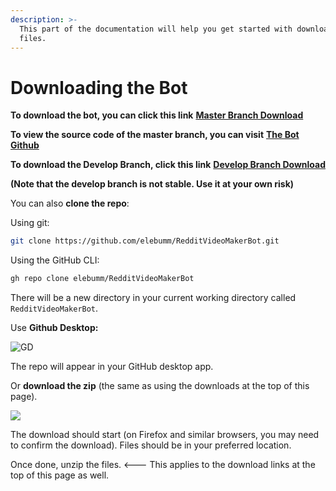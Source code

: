 ```yaml
---
description: >-
  This part of the documentation will help you get started with downloading the
  files.
---
```


# Downloading the Bot

**To download the bot, you can click this link** [**Master Branch Download**](https://github.com/elebumm/RedditVideoMakerBot/archive/refs/heads/master.zip)

**To view the source code of the master branch, you can visit** [**The Bot Github**](https://github.com/elebumm/RedditVideoMakerBot)

**To download the Develop Branch, click this link** [**Develop Branch Download**](https://github.com/elebumm/RedditVideoMakerBot/archive/refs/heads/develop.zip)

**(Note that the develop branch is not stable. Use it at your own risk)**

You can also **clone the repo**:

Using git:

```bash
git clone https://github.com/elebumm/RedditVideoMakerBot.git
```

Using the GitHub CLI:

```bash
gh repo clone elebumm/RedditVideoMakerBot
```

There will be a new directory in your current working directory called `RedditVideoMakerBot`.

Use **Github Desktop:**

![GD](<.gitbook/assets/image (1) (1) (1) (1) (1).png>)

The repo will appear in your GitHub desktop app.

Or **download the zip** (the same as using the downloads at the top of this page).

![](<.gitbook/assets/image (1) (1).png>)

The download should start (on Firefox and similar browsers, you may need to confirm the download). Files should be in your preferred location.

Once done, unzip the files. <--- This applies to the download links at the top of this page as well.
